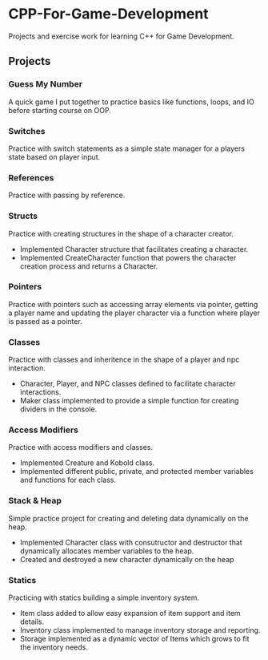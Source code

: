 # CPP-For-Game-Development
Projects and exercise work for learning C++ for Game Development.

## Projects
  ### Guess My Number
  A quick game I put together to practice basics like functions, loops, and IO before starting course on OOP.
  
  ### Switches
  Practice with switch statements as a simple state manager for a players state based on player input.
  
  ### References
  Practice with passing by reference.
  
  ### Structs
  Practice with creating structures in the shape of a character creator.
  * Implemented Character structure that facilitates creating a character.
  * Implemented CreateCharacter function that powers the character creation process and returns a Character.
  
  ### Pointers
  Practice with pointers such as accessing array elements via pointer, getting a player name and updating the player character via a function where player is passed as a pointer.
  
  ### Classes
  Practice with classes and inheritence in the shape of a player and npc interaction. 
  * Character, Player, and NPC classes defined to facilitate character interactions.
  * Maker class implemented to provide a simple function for creating dividers in the console.

  ### Access Modifiers
  Practice with access modifiers and classes.
  * Implemented Creature and Kobold class.
  * Implemented different public, private, and protected member variables and functions for each class.

  ### Stack & Heap
  Simple practice project for creating and deleting data dynamically on the heap.
  * Implemented Character class with consutructor and destructor that dynamically allocates member variables to the heap.
  * Created and destroyed a new character dynamically on the heap
  ### Statics
  Practicing with statics building a simple inventory system.
  * Item class added to allow easy expansion of item support and item details.
  * Inventory class implemented to manage inventory storage and reporting.
  * Storage implemented as a dynamic vector of Items which grows to fit the inventory needs.
